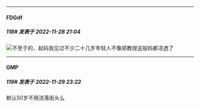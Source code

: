 

*****

####  FDGdf  
##### 118#       发表于 2022-11-28 21:04

<img src="https://static.saraba1st.com/image/smiley/face2017/067.png" referrerpolicy="no-referrer">不至于的，起码我见过不少二十几岁年轻人不像郑教授这般妈都凉透了



*****

####  GMP  
##### 119#       发表于 2022-11-29 23:22

默认50岁不用流落街头么

